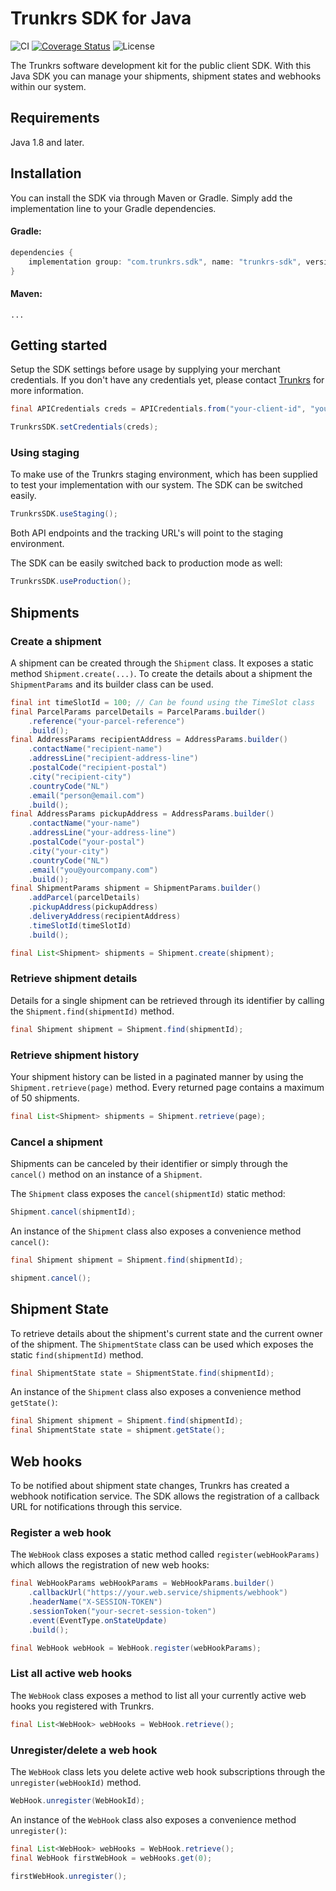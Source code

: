 # Trunkrs SDK for Java

![CI](https://github.com/Trunkrs/trunkrs-sdk-java/workflows/CI/badge.svg?branch=master)
[![Coverage Status](https://coveralls.io/repos/github/Trunkrs/trunkrs-sdk-java/badge.svg)](https://coveralls.io/github/Trunkrs/trunkrs-sdk-java)
![License](https://poser.pugx.org/trunkrs/sdk/license)

The Trunkrs software development kit for the public client SDK. With this Java SDK you can manage your shipments, shipment states and webhooks within our system.

## Requirements

Java 1.8 and later.

## Installation

You can install the SDK via through Maven or Gradle. Simply add the implementation line to your Gradle dependencies.

#### Gradle:
```gradle
dependencies {
    implementation group: "com.trunkrs.sdk", name: "trunkrs-sdk", version: "1.0.0"
}
```

#### Maven:
```
...
```

## Getting started

Setup the SDK settings before usage by supplying your merchant credentials. If you don't have any credentials yet, please contact [Trunkrs](https://trunkrs.nl) for more information.

```java
final APICredentials creds = APICredentials.from("your-client-id", "your-secret");

TrunkrsSDK.setCredentials(creds);
```

### Using staging

To make use of the Trunkrs staging environment, which has been supplied to test your implementation with our system.
The SDK can be switched easily.

```java
TrunkrsSDK.useStaging();
```

Both API endpoints and the tracking URL's will point to the staging environment.

The SDK can be easily switched back to production mode as well:
```java
TrunkrsSDK.useProduction();
```

## Shipments

### Create a shipment

A shipment can be created through the `Shipment` class. It exposes a static method `Shipment.create(...)`. To create the details about a shipment the `ShipmentParams` and its builder class can be used.

```java
final int timeSlotId = 100; // Can be found using the TimeSlot class
final ParcelParams parcelDetails = ParcelParams.builder()
    .reference("your-parcel-reference")
    .build();
final AddressParams recipientAddress = AddressParams.builder()
    .contactName("recipient-name")
    .addressLine("recipient-address-line")
    .postalCode("recipient-postal")
    .city("recipient-city")
    .countryCode("NL")
    .email("person@email.com")
    .build();
final AddressParams pickupAddress = AddressParams.builder()
    .contactName("your-name")
    .addressLine("your-address-line")
    .postalCode("your-postal")
    .city("your-city")
    .countryCode("NL")
    .email("you@yourcompany.com")
    .build();
final ShipmentParams shipment = ShipmentParams.builder()
    .addParcel(parcelDetails)
    .pickupAddress(pickupAddress)
    .deliveryAddress(recipientAddress)
    .timeSlotId(timeSlotId)
    .build();

final List<Shipment> shipments = Shipment.create(shipment);
```

### Retrieve shipment details

Details for a single shipment can be retrieved through its identifier by calling the `Shipment.find(shipmentId)` method.

```java
final Shipment shipment = Shipment.find(shipmentId);
```

### Retrieve shipment history

Your shipment history can be listed in a paginated manner by using the `Shipment.retrieve(page)` method.
Every returned page contains a maximum of 50 shipments.

```java
final List<Shipment> shipments = Shipment.retrieve(page);
```

### Cancel a shipment

Shipments can be canceled by their identifier or simply through the `cancel()` method on an instance of a `Shipment`.

The `Shipment` class exposes the `cancel(shipmentId)` static method:
```java
Shipment.cancel(shipmentId);
```

An instance of the `Shipment` class also exposes a convenience method `cancel()`:

```java
final Shipment shipment = Shipment.find(shipmentId);

shipment.cancel();
```

## Shipment State

To retrieve details about the shipment's current state and the current owner of the shipment.
The `ShipmentState` class can be used which exposes the static `find(shipmentId)` method.

```java
final ShipmentState state = ShipmentState.find(shipmentId);
```

An instance of the `Shipment` class also exposes a convenience method `getState()`:

```java
final Shipment shipment = Shipment.find(shipmentId);
final ShipmentState state = shipment.getState();
```

## Web hooks

To be notified about shipment state changes, Trunkrs has created a webhook notification service.
The SDK allows the registration of a callback URL for notifications through this service.

### Register a web hook

The `WebHook` class exposes a static method called `register(webHookParams)` which allows the registration of new web hooks:

```java
final WebHookParams webHookParams = WebHookParams.builder()
    .callbackUrl("https://your.web.service/shipments/webhook")
    .headerName("X-SESSION-TOKEN")
    .sessionToken("your-secret-session-token")
    .event(EventType.onStateUpdate)
    .build();

final WebHook webHook = WebHook.register(webHookParams);
```

### List all active web hooks

The `WebHook` class exposes a method to list all your currently active web hooks you registered with Trunkrs.

```java
final List<WebHook> webHooks = WebHook.retrieve();
```

### Unregister/delete a web hook

The `WebHook` class lets you delete active web hook subscriptions through the `unregister(webHookId)` method.

```java
WebHook.unregister(WebHookId);
```

An instance of the `WebHook` class also exposes a convenience method `unregister()`:

```java
final List<WebHook> webHooks = WebHook.retrieve();
final WebHook firstWebHook = webHooks.get(0);

firstWebHook.unregister();
```
